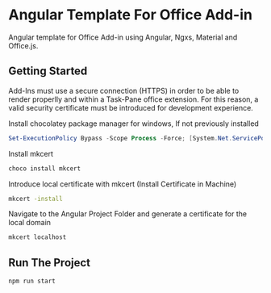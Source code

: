 # Angular Template For Office Add-in

Angular template for Office Add-in using Angular, Ngxs, Material and Office.js.

## Getting Started

Add-Ins must use a secure connection (HTTPS) in order to be able to render properlly and within a Task-Pane office extension.
For this reason, a valid security certificate must be introduced for development experience.

Install chocolatey package manager for windows, If not previously installed

```powershell
Set-ExecutionPolicy Bypass -Scope Process -Force; [System.Net.ServicePointManager]::SecurityProtocol = [System.Net.ServicePointManager]::SecurityProtocol -bor 3072; iex ((New-Object System.Net.WebClient).DownloadString('https://community.chocolatey.org/install.ps1'))
```

Install mkcert

```bash
choco install mkcert
```

Introduce local certificate with mkcert (Install Certificate in Machine)

```bash
mkcert -install
```

Navigate to the Angular Project Folder and generate a certificate for the local domain

```bash
mkcert localhost
```

## Run The Project

```bash
npm run start
```
